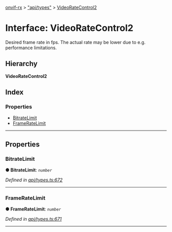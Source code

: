 [onvif-rx](../README.md) > ["api/types"](../modules/_api_types_.md) > [VideoRateControl2](../interfaces/_api_types_.videoratecontrol2.md)

# Interface: VideoRateControl2

Desired frame rate in fps. The actual rate may be lower due to e.g. performance limitations.

## Hierarchy

**VideoRateControl2**

## Index

### Properties

* [BitrateLimit](_api_types_.videoratecontrol2.md#bitratelimit)
* [FrameRateLimit](_api_types_.videoratecontrol2.md#frameratelimit)

---

## Properties

<a id="bitratelimit"></a>

###  BitrateLimit

**● BitrateLimit**: *`number`*

*Defined in [api/types.ts:672](https://github.com/patrickmichalina/onvif-rx/blob/1596479/src/api/types.ts#L672)*

___
<a id="frameratelimit"></a>

###  FrameRateLimit

**● FrameRateLimit**: *`number`*

*Defined in [api/types.ts:671](https://github.com/patrickmichalina/onvif-rx/blob/1596479/src/api/types.ts#L671)*

___

